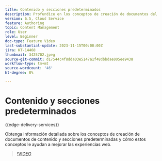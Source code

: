 ```yaml
---
title: Contenido y secciones predeterminados
description: Profundice en los conceptos de creación de documentos del contenido y las secciones predeterminados.
version: 6.5, Cloud Service
feature: Authoring
topic: Content Management
role: User
level: Beginner
doc-type: Feature Video
last-substantial-update: 2023-11-15T00:00:00Z
jira: KT-14468
thumbnail: 3425702.jpeg
source-git-commit: d17544c4f8dda03e5147a1f48dbbdae005ee9438
workflow-type: tm+mt
source-wordcount: '46'
ht-degree: 0%

---
```



# Contenido y secciones predeterminados

{{edge-delivery-services}}

Obtenga información detallada sobre los conceptos de creación de documentos de contenido y secciones predeterminadas y cómo estos conceptos le ayudan a mejorar las experiencias web.

>[!VIDEO](https://video.tv.adobe.com/v/3425702/?learn=on)
